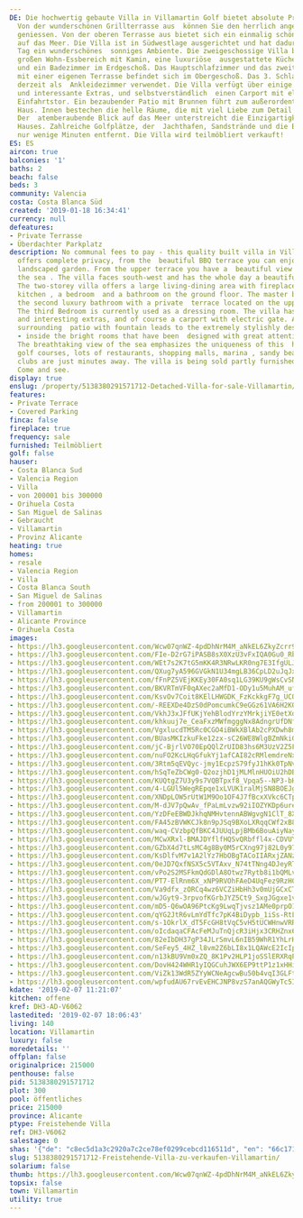 ```yaml
---
DE: Die hochwertig gebaute Villa in Villamartin Golf bietet absolute Privatsphäre,
  Von der wunderschönen Grillterrasse aus  können Sie den herrlich angelegten Garten
  geniessen. Von der oberen Terrasse aus bietet sich ein einmalig schöner  Ausblick
  auf das Meer. Die Villa ist in Südwestlage ausgerichtet und hat dadurch den ganzen
  Tag ein wunderschönes  sonniges Ambiente. Die zweigeschossige Villa bietet einen
  großen Wohn-Essbereich mit Kamin, eine luxuriöse  ausgestattete Küche, ein Schlafzimmer
  und ein Badezimmer im Erdgeschoß. Das Hauptschlafzimmer und das zweite  Luxusbad
  mit einer eigenen Terrasse befindet sich im Obergeschoß. Das 3. Schlafzimmer wird
  derzeit als  Ankleidezimmer verwendet. Die Villa verfügt über einige wunderschöne
  und interessante Extras, und selbstverständlich  einen Carport mit elektrischem
  Einfahrtstor. Ein bezaubender Patio mit Brunnen führt zum außerordentlich stilvoll  gestalteten
  Haus. Innen bestechen die helle Räume, die mit viel Liebe zum Detail gestaltet wurden.
  Der  atemberaubende Blick auf das Meer unterstreicht die Einzigartigkeit dieses
  Hauses. Zahlreiche Golfplätze, der  Jachthafen, Sandstrände und die Beachclubs liegen
  nur wenige Minuten entfernt. Die Villa wird teilmöbliert verkauft!
ES: ES
aircon: true
balconies: '1'
baths: 2
beach: false
beds: 3
community: Valencia
costa: Costa Blanca Süd
created: '2019-01-18 16:34:41'
currency: null
defeatures:
- Private Terrasse
- Überdachter Parkplatz
description: No communal fees to pay - this quality built villa in Villamartin Golf
  offers complete privacy, from the  beautiful BBQ terrace you can enjoy the lovely
  landscaped garden. From the upper terrace you have a  beautiful view overlooking
  the sea . The villa faces south-west and has the whole day a beautiful sunny  ambience.
  The two-storey villa offers a large living-dining area with fireplace, luxury fitted
  kitchen , a bedroom  and a bathroom on the ground floor. The master bedroom and
  the second luxury bathroom with a private  terrace located on the upper floor .
  The third Bedroom is currently used as a dressing room. The villa has  some beautiful
  and interesting extras, and of course a carport with electric gate. An enchanted
  surrounding  patio with fountain leads to the extremely stylishly designed house
  - inside the bright rooms that have been  designed with great attention to detail.
  The breathtaking view of the sea emphasizes the uniqueness of this  house. Numerous
  golf courses, lots of restaurants, shopping malls, marina , sandy beaches and  beach
  clubs are just minutes away. The villa is being sold partly furnished. Pool nearby.
  Come and see.
display: true
enslug: /property/5138380291571712-Detached-Villa-for-sale-Villamartin/
features:
- Private Terrace
- Covered Parking
finca: false
fireplace: true
frequency: sale
furnished: Teilmöbliert
golf: false
hauser:
- Costa Blanca Sud
- Valencia Region
- Villa
- von 200001 bis 300000
- Orihuela Costa
- San Miguel de Salinas
- Gebraucht
- Villamartin
- Provinz Alicante
heating: true
homes:
- resale
- Valencia Region
- Villa
- Costa Blanca South
- San Miguel de Salinas
- from 200001 to 300000
- Villamartin
- Alicante Province
- Orihuela Costa
images:
- https://lh3.googleusercontent.com/Wcw07qnWZ-4pdDhNrM4M_aNkEL6ZkyZcrr92sKZfYzKwr1bMq2tRVkLoxHOnyfTs8Hk2TIvbjnQi9jQw2Dtj=w640-rj-e30-l100
- https://lh3.googleusercontent.com/FIe-D2rG7iPASB8sX0XzU3vFxIQA0Gu0_RbkHlKk6ZpUyi2XPWJ8rGsZPny9mP3SEQPT_gcq5Qz005GIBlRo=w640-rj-e30-l100
- https://lh3.googleusercontent.com/WEt7s2K7tG5mKK4R3NRwLKR0ng7E3IfgULJ3s5HLDjd3vmPc3mQr62RjlKc4BblWyPcwWgwN9SOSkPgDNBYC=w640-rj-e30-l100
- https://lh3.googleusercontent.com/QXug7yA596GVGkN1U34mgLB36CpLD2uJqJxjgS0E8-Tq8m4DwHx8BiBrvLEkFAgR9QG4ASExFTp8E_O9OCTj=w640-rj-e30-l100
- https://lh3.googleusercontent.com/fFnPZ5VEjKKEy30FA0sq1LG39KU9gWsCvSN6fSUbRtFmYXuwYb62ZI_mDgQeUM1jaJaNaRsXJ_oZYyAaTGk=w640-rj-e30-l100
- https://lh3.googleusercontent.com/BKVRTmVF0qAXec2aMfD1-ODy1u5MuhAM_uf-IC_97kE7z7dkhW4CPZvQBy3ia-LZtKXHmxgIhFd1oRVueis=w640-rj-e30-l100
- https://lh3.googleusercontent.com/KsvOv7Coit8KElLHWGDK_FzKckkgF7g_UCQQa0szyXLOZfseGpguDpPUdTieHuGX-8FZS-NVLZbshHDKcPZF=w640-rj-e30-l100
- https://lh3.googleusercontent.com/-REEXDe4DzS0dPomcumkC9eGGz61VA6H2KOBBybsAxQPzPRIX8iLNJ3fkCk3umketEtdIENG9Wsj2j3pWTnm=w640-rj-e30-l100
- https://lh3.googleusercontent.com/VkhJ3xJFfUKjYehBlodYrzYMrkjiYE0etXd2OQJMaTu3uMejvSKi4bCXTK5vEv94ilKGCTZx_rkJMDdAZtWO=w640-rj-e30-l100
- https://lh3.googleusercontent.com/khkuuj7e_CeaFxzMWfmgggNx8AdngrUfDNfWYFyf2CiaNwZMstf04UGOLw1Yy7j9H6eYv56n1w4-_X8Fw7_i=w640-rj-e30-l100
- https://lh3.googleusercontent.com/VgxlucdTM5Rc0CGO4iBWkXBlAb2cPXDwh8mAV0XNcVDjWfh3oc3QECZRNZXZD3CXqP8-_rjY8wTrcpU98rQ=w640-rj-e30-l100
- https://lh3.googleusercontent.com/BUasMKIzkuFke12zx-sC26WE8WlgBZmNkiGorENXel7mFIp_BepSD96Umst1eEamY7qto3nkMvIOD23jqfpD=w640-rj-e30-l100
- https://lh3.googleusercontent.com/jC-BjrlVO70EpQQlZrUID83hs6M3UzV2Z5F9ShCv6os7BaMhtfZAPepKWE0-6KEVn8xuXH05jN_Ih85q2pY2gA=w640-rj-e30-l100
- https://lh3.googleusercontent.com/nuFO2KcLHqGfukYj1afCAI82cRMlemdreNxjPOrmkH4HfuvC4pRgK5H-svsALHNHWFMXkf5lgk7mFfQai4yW=w640-rj-e30-l100
- https://lh3.googleusercontent.com/3Rtm5qEVQyc-jmy1EcpzS79fyJ1hKk0TpNvbtsF9yQNT36MnaxJhLlGDvQQhvUP990e_RtcjQbbvCeD4JE30=w640-rj-e30-l100
- https://lh3.googleusercontent.com/hSqTeZbCWg0-Q2ozjhD1jMLMlnHUOiU2hDBdoIS_Jr08o61OGwBfUXuy7oSwP-4ub8sCZF_ASrjiQO2hKQY=w640-rj-e30-l100
- https://lh3.googleusercontent.com/KUQtgZ7U3y9s7VQBTpxf8_Vpqa5--NP3-bHjhlGhq7VaesJ2gcpzEhBhH8YdryRMyfzVyc2OMj7s51-RZFGi=w640-rj-e30-l100
- https://lh3.googleusercontent.com/4-LGUl5WegREpqe1xLVUK1ralMjSN8BOEJg0Ot_l0Bb6xQCFJETVrVp_7cpVWF-9G5nLlR6symUf0iGnllnfQA=w640-rj-e30-l100
- https://lh3.googleusercontent.com/XNDpLOW5rUtW1M9Oo1OF4J7fBcxXVkc6CTpfnkUR9TYRT6Bvfh2EaJJumfJXH_54fjarmk0WOdLYtmivMzw=w640-rj-e30-l100
- https://lh3.googleusercontent.com/M-dJV7pQwAv_fPaLmLvzw92iIOZYKDp6urehudBNs9Y0ZeTIlmlGhw9Dift2JHrLdO0v4pwB-4BwEYeyhBhh=w640-rj-e30-l100
- https://lh3.googleusercontent.com/YzDFeEBWDJkhqNMHvtennABWgvgN1ClT_8XE61Q9rTAYH7UanKJfIFVieLNegzVR5kCXFRSZUpxuKzmSzlRL=w640-rj-e30-l100
- https://lh3.googleusercontent.com/FA45zBVWKCJk8n9pJSq9BXoLXRqqCWf2xB89Y0LhYlgNj5kw1OYMMGtIpbURLDjci-5vHp8mc80DBgEWUlg=w640-rj-e30-l100
- https://lh3.googleusercontent.com/waq-CVzbpQfBKC4JUUqLpjBMb6BouAiyNayegU8jA2ce_cr6-BFLErMPskqWgniR9AKKWCJTacdW137HHgY5=w640-rj-e30-l100
- https://lh3.googleusercontent.com/MCwXRxl-BMAJDYflfHQSvQRbffl4x-CDVUYAnXVXeEBegsFxQ7wLQ1R2Pp3Sr2eGQ0UIsTEauwKpYtHSHOFH=w640-rj-e30-l100
- https://lh3.googleusercontent.com/GZbX4d7tLsMC4g8By0M5rCXng97j82L0y97zA91XnNHWNlDobIuaQrMYbv9v1giDFdIaW_qe5jMIiHDs-zVW=w640-rj-e30-l100
- https://lh3.googleusercontent.com/KsDlfvM7v1A2lYz7HbOBgTACoIIARxjZANzCmNDQDMO2R25dQnFkr3l-pXFowrUOyf1yBMabNYldwKjoSKx5og=w640-rj-e30-l100
- https://lh3.googleusercontent.com/0eJD7QxfNSX5c5VTAxv_N74tTNng4DJeyRTDs5-4aiuxnmc9INQVaWHn-Yqwi3BQjvPcVNuTtHJVap8gKnI=w640-rj-e30-l100
- https://lh3.googleusercontent.com/vPo2S2MSFkmQdGDlA8Otwz7Rytb8i1bQMLviovemFEPoSaMYKGhi78QB8oN0nk0a0CANRLa0MRrLhEJbu1M=w640-rj-e30-l100
- https://lh3.googleusercontent.com/PT7-ElRnm6X_xNP9RVOhFAeD4UqFez9RzH0ENVUKBU5LC3alU-hAdefzCMBmXsmgbt-QwXX0nLvdUCE88U6YLA=w640-rj-e30-l100
- https://lh3.googleusercontent.com/Va9dfx_zORCq4wz6VCZiHbHh3v0mUjGCxCTbEgMx8Cn2aZbWekzWj7Y8jRHAr-YwFJ5Krpdh05rxtgTTZDIP1w=w640-rj-e30-l100
- https://lh3.googleusercontent.com/wJGyt9-3rpvofKGrbJYZ5Ct9_SxgJGgxe1vKt0oMk2S70xf4bKh7bqMoUvdOxzrx3g-kfqQsK2LCeC73LYk=w640-rj-e30-l100
- https://lh3.googleusercontent.com/mD5-Q6wOA96PtcKg9LwqTjvsz1AMe0prpO139NtFX71KyZ8NIMUAMAzbztuJlGIVNmIxiCfgFE8fajDs8UDE=w640-rj-e30-l100
- https://lh3.googleusercontent.com/qYG2JtR6vLmYdTfc7pK4BiDypb_1iSs-RtLPaOn4edKsyRcACIog_PXxi4d06B-Qjkfc4O4TwgeNZ8KwflME=w640-rj-e30-l100
- https://lh3.googleusercontent.com/s-1OkrlX_dT5FcGH8tVqC5vH5tUCWHnwVRRoO4vpzyG5-xcR86zo2vlTvOun3FiI6JVbaYYI6RZRELU8S7uJ=w640-rj-e30-l100
- https://lh3.googleusercontent.com/oIcdaqaCFAcFeMJuTnQjcR3iHjx3CRHZnx6ESuIqZsfI2-ReAhkKGeKNWx3bs5_d9g0Q7DJ0HlGRrqymA7htfQ=w640-rj-e30-l100
- https://lh3.googleusercontent.com/82eIbDH37gP34JLrSmvL6nIB59WhR1YhLrHdgTgxzHg_Tv-2agtVlk_tOkkUnZWTHtRa0F0wDvcQ3JrjCA=w640-rj-e30-l100
- https://lh3.googleusercontent.com/SeFey5_4HZ_l8vm2Z6bLI8x1LQAWcE2IcIpqGQImTzKwIcNG5gztUqzmHOlRv5E4qSAKdGTvsyO-cw1FAdMJ=w640-rj-e30-l100
- https://lh3.googleusercontent.com/n13kBU9Vm0xZQ_8K1Pv2HLP1joSSlERXRqPxAioRuOun2UspZkK43ikvKrUpUQnIXy5r6xU5OxLfiI3J9BZm=w640-rj-e30-l100
- https://lh3.googleusercontent.com/DovH424WHR1yIQGCuhJWX6EP9ttP1z1xHHiheDh0Ysc1foX9185u_Xld2UUEHLRZ3rkLLIgs6-cJiunHnLW1=w640-rj-e30-l100
- https://lh3.googleusercontent.com/ViZk13WdR5ZYyWCNeAgcwBu50b4vqI3GLFtZM2zXEhsQhV6OES15Parrdddi3U1EJF7hN9I9Qpoud51oYCk=w640-rj-e30-l100
- https://lh3.googleusercontent.com/wpfudAU67rvEvEHCJNP8vzS7anAQGWyTc5IVOgEgHL62DxQbBonrbfn35HHjX0zD9IdQ7ISPMfhG65vdI6mz_A=w640-rj-e30-l100
kdate: '2019-02-07 11:21:07'
kitchen: offene
kref: DH3-AD-V6062
lastedited: '2019-02-07 18:06:43'
living: 140
location: Villamartin
luxury: false
moredetails: ''
offplan: false
originalprice: 215000
penthouse: false
pid: 5138380291571712
plot: 300
pool: öffentliches
price: 215000
province: Alicante
ptype: Freistehende Villa
ref: DH3-V6062
salestage: 0
shas: '{"de": "c8ec5d1a3c2920a7c2ce78ef0299cebcd116511d", "en": "66c17144efd7bf63fd9e3c3080b4de894cfa0c53"}'
slug: 5138380291571712-Freistehende-Villa-zu-verkaufen-Villamartin/
solarium: false
thumb: https://lh3.googleusercontent.com/Wcw07qnWZ-4pdDhNrM4M_aNkEL6ZkyZcrr92sKZfYzKwr1bMq2tRVkLoxHOnyfTs8Hk2TIvbjnQi9jQw2Dtj=w400-h240-n-rj-e30-l100
topsix: false
town: Villamartin
utility: true
---
```

